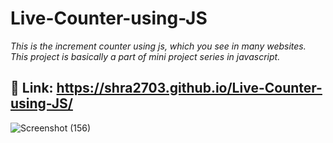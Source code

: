 # Live-Counter-using-JS
*_This is the increment counter using js, which you see in many websites. This project is basically a part of mini project series in javascript._*

## 🔗 Link: https://shra2703.github.io/Live-Counter-using-JS/

![Screenshot (156)](https://user-images.githubusercontent.com/113618935/226425407-12db8cf8-9284-45bf-8447-8b313226fda9.png)

